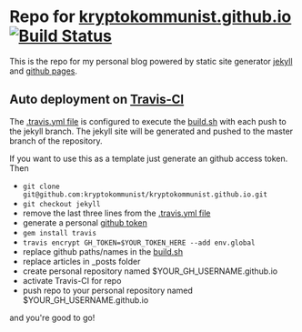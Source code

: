 # Repo for [kryptokommunist.github.io](https://kryptokommunist.github.io) [![Build Status](https://travis-ci.org/kryptokommunist/kryptokommunist.github.io.svg?branch=jekyll)](https://travis-ci.org/kryptokommunist/kryptokommunist.github.io)

This is the repo for my personal blog powered by static site generator [jekyll](https://jekyllrb.com) and [github pages](https://pages.github.com).

## Auto deployment on [Travis-CI](https://travis-ci.org)

The [.travis.yml file](https://github.com/kryptokommunist/kryptokommunist.github.io/blob/jekyll/.travis.yml) is configured to execute the [build.sh](https://github.com/kryptokommunist/kryptokommunist.github.io/blob/jekyll/build.sh) with each push to the jekyll branch. The jekyll site will be generated and pushed to the master branch of the repository.

If you want to use this as a template just generate an github access token.  Then

- `git clone git@github.com:kryptokommunist/kryptokommunist.github.io.git`
- `git checkout jekyll`
- remove the last three lines from the [.travis.yml file](https://github.com/kryptokommunist/kryptokommunist.github.io/blob/jekyll/.travis.yml)
- generate a personal [github token](https://help.github.com/articles/creating-a-personal-access-token-for-the-command-line/)
- `gem install travis`
- `travis encrypt GH_TOKEN=$YOUR_TOKEN_HERE --add env.global`
- replace github paths/names in the [build.sh](https://github.com/kryptokommunist/kryptokommunist.github.io/blob/jekyll/build.sh)
- replace articles in _posts folder
- create personal repository named $YOUR_GH_USERNAME.github.io
- activate Travis-CI for repo
- push repo to your personal repository named $YOUR_GH_USERNAME.github.io

and you're good to go!
